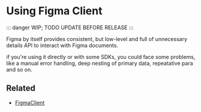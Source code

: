 # Using Figma Client

::: danger
WIP; TODO UPDATE BEFORE RELEASE
:::

Figma by itself provides consistent, but low-level and full of unnecessary details API to interact with Figma documents.

if you're using it directly or with some SDKs, you could face some problems, like a manual error handling, deep nesting of primary data, repeatative para and so on.

## Related

- [FigmaClient](./api/figma-client.md)
